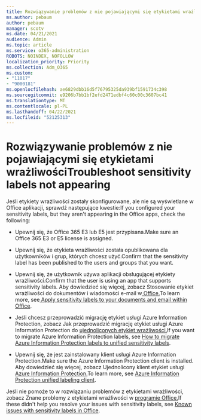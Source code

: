 ```yaml
---
title: Rozwiązywanie problemów z nie pojawiającymi się etykietami wrażliwości
ms.author: pebaum
author: pebaum
manager: scotv
ms.date: 04/21/2021
audience: Admin
ms.topic: article
ms.service: o365-administration
ROBOTS: NOINDEX, NOFOLLOW
localization_priority: Priority
ms.collection: Adm_O365
ms.custom:
- "11017"
- "9000181"
ms.openlocfilehash: ae6829dbb16d5f76795325da939bf1591734c398
ms.sourcegitcommit: e9206b7bb1bf2efd2471edbf4c60c00c3607bc41
ms.translationtype: MT
ms.contentlocale: pl-PL
ms.lasthandoff: 04/22/2021
ms.locfileid: "52125313"
---
```

# <a name="troubleshoot-sensitivity-labels-not-appearing"></a><span data-ttu-id="f2a41-102">Rozwiązywanie problemów z nie pojawiającymi się etykietami wrażliwości</span><span class="sxs-lookup"><span data-stu-id="f2a41-102">Troubleshoot sensitivity labels not appearing</span></span>

<span data-ttu-id="f2a41-103">Jeśli etykiety wrażliwości zostały skonfigurowane, ale nie są wyświetlane w Office aplikacji, sprawdź następujące kwestie:</span><span class="sxs-lookup"><span data-stu-id="f2a41-103">If you configured your sensitivity labels, but they aren't appearing in the Office apps, check the following:</span></span>

- <span data-ttu-id="f2a41-104">Upewnij się, że Office 365 E3 lub E5 jest przypisana.</span><span class="sxs-lookup"><span data-stu-id="f2a41-104">Make sure an Office 365 E3 or E5 license is assigned.</span></span>

- <span data-ttu-id="f2a41-105">Upewnij się, że etykieta wrażliwości została opublikowana dla użytkowników i grup, których chcesz użyć.</span><span class="sxs-lookup"><span data-stu-id="f2a41-105">Confirm that the sensitivity label has been published to the users and groups that you want.</span></span>

- <span data-ttu-id="f2a41-106">Upewnij się, że użytkownik używa aplikacji obsługującej etykiety wrażliwości.</span><span class="sxs-lookup"><span data-stu-id="f2a41-106">Confirm that the user is using an app that supports sensitivity labels.</span></span> <span data-ttu-id="f2a41-107">Aby dowiedzieć się więcej, zobacz Stosowanie etykiet wrażliwości do dokumentów i wiadomości e-mail w[ Office.](https://go.microsoft.com/fwlink/?linkid=2106446)</span><span class="sxs-lookup"><span data-stu-id="f2a41-107">To learn more, see[ Apply sensitivity labels to your documents and email within Office](https://go.microsoft.com/fwlink/?linkid=2106446).</span></span>

- <span data-ttu-id="f2a41-108">Jeśli chcesz przeprowadzić migrację etykiet usługi Azure Information Protection, zobacz Jak przeprowadzić migrację etykiet usługi Azure Information Protection do [ujednoliconych etykiet wrażliwości.](https://go.microsoft.com/fwlink/?linkid=2106056)</span><span class="sxs-lookup"><span data-stu-id="f2a41-108">If you want to migrate Azure Information Protection labels, see [How to migrate Azure Information Protection labels to unified sensitivity labels](https://go.microsoft.com/fwlink/?linkid=2106056).</span></span>

- <span data-ttu-id="f2a41-109">Upewnij się, że jest zainstalowany klient usługi Azure Information Protection.</span><span class="sxs-lookup"><span data-stu-id="f2a41-109">Make sure the Azure Information Protection client is installed.</span></span> <span data-ttu-id="f2a41-110">Aby dowiedzieć się więcej, zobacz Ujednolicony klient etykiet usługi [Azure Information Protection.](https://go.microsoft.com/fwlink/?linkid=2106374)</span><span class="sxs-lookup"><span data-stu-id="f2a41-110">To learn more, see [Azure Information Protection unified labeling client](https://go.microsoft.com/fwlink/?linkid=2106374).</span></span>

<span data-ttu-id="f2a41-111">Jeśli nie pomoże to w rozwiązaniu problemów z etykietami wrażliwości, zobacz Znane problemy z etykietami wrażliwości w [programie Office.](https://go.microsoft.com/fwlink/?linkid=2106447)</span><span class="sxs-lookup"><span data-stu-id="f2a41-111">If these didn't help you resolve your issues with sensitivity labels, see [Known issues with sensitivity labels in Office](https://go.microsoft.com/fwlink/?linkid=2106447).</span></span>